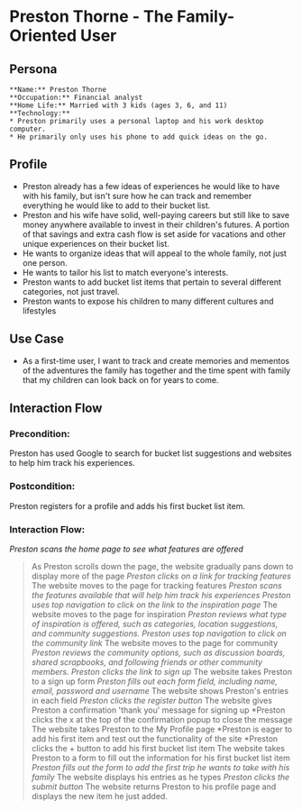 # Preston Thorne - The Family-Oriented User

## Persona
    **Name:** Preston Thorne
    **Occupation:** Financial analyst
    **Home Life:** Married with 3 kids (ages 3, 6, and 11)
    **Technology:** 
    * Preston primarily uses a personal laptop and his work desktop computer. 
    * He primarily only uses his phone to add quick ideas on the go. 

## Profile
* Preston already has a few ideas of experiences he would like to have with his family, but isn't sure how he can track and remember everything he would like to add to their bucket list.
* Preston and his wife have solid, well-paying careers but still like to save money anywhere available to invest in their children's futures. A portion of that savings and extra cash flow is set aside for vacations and other unique experiences on their bucket list.
* He wants to organize ideas that will appeal to the whole family, not just one person. 
* He wants to tailor his list to match everyone's interests.
* Preston wants to add bucket list items that pertain to several different categories, not just travel. 
* Preston wants to expose his children to many different cultures and lifestyles

## Use Case
* As a first-time user, I want to track and create memories and mementos of the adventures the family has together and the time spent with family that my children can look back on for years to come.

## Interaction Flow

### Precondition:
Preston has used Google to search for bucket list suggestions and websites to help him track his experiences. 
### Postcondition:
Preston registers for a profile and adds his first bucket list item.
### Interaction Flow: 
*Preston scans the home page to see what features are offered*
> As Preston scrolls down the page, the website gradually pans down to display more of the page
*Preston clicks on a link for tracking features*
> The website moves to the page for tracking features
*Preston scans the features available that will help him track his experiences*
*Preston uses top navigation to click on the link to the inspiration page*
> The website moves to the page for inspiration
*Preston reviews what type of inspiration is offered, such as categories, location suggestions, and community suggestions.*
*Preston uses top navigation to click on the community link*
> The website moves to the page for community
*Preston reviews the community options, such as discussion boards, shared scrapbooks, and following friends or other community members.*
*Preston clicks the link to sign up*
> The website takes Preston to a sign up form
*Preston fills out each form field, including name, email, password and username*
> The website shows Preston's entries in each field
*Preston clicks the register button*
> The website gives Preston a confirmation 'thank you' message for signing up
*Preston clicks the x at the top of the confirmation popup to close the message
> The website takes Preston to the My Profile page
*Preston is eager to add his first item and test out the functionality of the site
*Preston clicks the + button to add his first bucket list item
> The website takes Preston to a form to fill out the information for his first bucket list item
*Preston fills out the form to add the first trip he wants to take with his family*
> The website displays his entries as he types
*Preston clicks the submit button*
> The website returns Preston to his profile page and displays the new item he just added. 